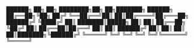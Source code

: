 ██████╗ ██╗   ██╗    ████████╗██╗  ██╗███████╗ ██████╗ 
██╔══██╗╚██╗ ██╔╝    ╚══██╔══╝██║  ██║██╔════╝██╔═══██╗
██████╔╝ ╚████╔╝        ██║   ███████║█████╗  ██║   ██║
██╔══██╗  ╚██╔╝         ██║   ██╔══██║██╔══╝  ██║   ██║
██████╔╝   ██║          ██║   ██║  ██║███████╗╚██████╔╝
╚═════╝    ╚═╝          ╚═╝   ╚═╝  ╚═╝╚══════╝ ╚═════╝                                                     
